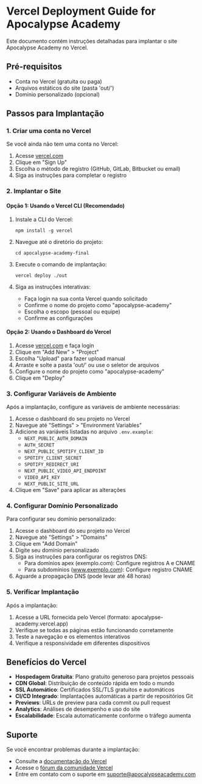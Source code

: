 # Vercel Deployment Guide for Apocalypse Academy

Este documento contém instruções detalhadas para implantar o site Apocalypse Academy no Vercel.

## Pré-requisitos

- Conta no Vercel (gratuita ou paga)
- Arquivos estáticos do site (pasta 'out/')
- Domínio personalizado (opcional)

## Passos para Implantação

### 1. Criar uma conta no Vercel

Se você ainda não tem uma conta no Vercel:
1. Acesse [vercel.com](https://vercel.com)
2. Clique em "Sign Up"
3. Escolha o método de registro (GitHub, GitLab, Bitbucket ou email)
4. Siga as instruções para completar o registro

### 2. Implantar o Site

#### Opção 1: Usando o Vercel CLI (Recomendado)

1. Instale a CLI do Vercel:
   ```
   npm install -g vercel
   ```

2. Navegue até o diretório do projeto:
   ```
   cd apocalypse-academy-final
   ```

3. Execute o comando de implantação:
   ```
   vercel deploy ./out
   ```

4. Siga as instruções interativas:
   - Faça login na sua conta Vercel quando solicitado
   - Confirme o nome do projeto como "apocalypse-academy"
   - Escolha o escopo (pessoal ou equipe)
   - Confirme as configurações

#### Opção 2: Usando o Dashboard do Vercel

1. Acesse [vercel.com](https://vercel.com) e faça login
2. Clique em "Add New" > "Project"
3. Escolha "Upload" para fazer upload manual
4. Arraste e solte a pasta 'out/' ou use o seletor de arquivos
5. Configure o nome do projeto como "apocalypse-academy"
6. Clique em "Deploy"

### 3. Configurar Variáveis de Ambiente

Após a implantação, configure as variáveis de ambiente necessárias:

1. Acesse o dashboard do seu projeto no Vercel
2. Navegue até "Settings" > "Environment Variables"
3. Adicione as variáveis listadas no arquivo `.env.example`:
   - `NEXT_PUBLIC_AUTH_DOMAIN`
   - `AUTH_SECRET`
   - `NEXT_PUBLIC_SPOTIFY_CLIENT_ID`
   - `SPOTIFY_CLIENT_SECRET`
   - `SPOTIFY_REDIRECT_URI`
   - `NEXT_PUBLIC_VIDEO_API_ENDPOINT`
   - `VIDEO_API_KEY`
   - `NEXT_PUBLIC_SITE_URL`
4. Clique em "Save" para aplicar as alterações

### 4. Configurar Domínio Personalizado

Para configurar seu domínio personalizado:

1. Acesse o dashboard do seu projeto no Vercel
2. Navegue até "Settings" > "Domains"
3. Clique em "Add Domain"
4. Digite seu domínio personalizado
5. Siga as instruções para configurar os registros DNS:
   - Para domínios apex (exemplo.com): Configure registros A e CNAME
   - Para subdomínios (www.exemplo.com): Configure registro CNAME
6. Aguarde a propagação DNS (pode levar até 48 horas)

### 5. Verificar Implantação

Após a implantação:

1. Acesse a URL fornecida pelo Vercel (formato: apocalypse-academy.vercel.app)
2. Verifique se todas as páginas estão funcionando corretamente
3. Teste a navegação e os elementos interativos
4. Verifique a responsividade em diferentes dispositivos

## Benefícios do Vercel

- **Hospedagem Gratuita**: Plano gratuito generoso para projetos pessoais
- **CDN Global**: Distribuição de conteúdo rápida em todo o mundo
- **SSL Automático**: Certificados SSL/TLS gratuitos e automáticos
- **CI/CD Integrado**: Implantações automáticas a partir de repositórios Git
- **Previews**: URLs de preview para cada commit ou pull request
- **Analytics**: Análises de desempenho e uso do site
- **Escalabilidade**: Escala automaticamente conforme o tráfego aumenta

## Suporte

Se você encontrar problemas durante a implantação:

- Consulte a [documentação do Vercel](https://vercel.com/docs)
- Acesse o [fórum da comunidade Vercel](https://github.com/vercel/vercel/discussions)
- Entre em contato com o suporte em suporte@apocalypseacademy.com
